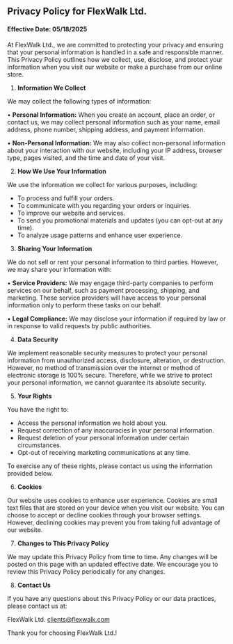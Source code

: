 ## Privacy Policy for FlexWalk Ltd.

#### Effective Date: 05/18/2025

At FlexWalk Ltd., we are committed to protecting your privacy and ensuring that your personal information is handled in a safe and responsible manner. This Privacy Policy outlines how we collect, use, disclose, and protect your information when you visit our website or make a purchase from our online store.

1. **Information We Collect**

We may collect the following types of information:

• **Personal Information:** When you create an account, place an order, or contact us, we may collect personal information such as your name, email address, phone number, shipping address, and payment information.

• **Non-Personal Information:** We may also collect non-personal information about your interaction with our website, including your IP address, browser type, pages visited, and the time and date of your visit.

2. **How We Use Your Information**

We use the information we collect for various purposes, including:

- To process and fulfill your orders.
- To communicate with you regarding your orders or inquiries.
- To improve our website and services.
- To send you promotional materials and updates (you can opt-out at any time).
- To analyze usage patterns and enhance user experience.

3. **Sharing Your Information**

We do not sell or rent your personal information to third parties. However, we may share your information with:

• **Service Providers:** We may engage third-party companies to perform services on our behalf, such as payment processing, shipping, and marketing. These service providers will have access to your personal information only to perform these tasks on our behalf.

• **Legal Compliance:** We may disclose your information if required by law or in response to valid requests by public authorities.

4. **Data Security**

We implement reasonable security measures to protect your personal information from unauthorized access, disclosure, alteration, or destruction. However, no method of transmission over the internet or method of electronic storage is 100% secure. Therefore, while we strive to protect your personal information, we cannot guarantee its absolute security.

5. **Your Rights**

You have the right to:

- Access the personal information we hold about you.
- Request correction of any inaccuracies in your personal information.
- Request deletion of your personal information under certain circumstances.
- Opt-out of receiving marketing communications at any time.

To exercise any of these rights, please contact us using the information provided below.

6. **Cookies**

Our website uses cookies to enhance user experience. Cookies are small text files that are stored on your device when you visit our website. You can choose to accept or decline cookies through your browser settings. However, declining cookies may prevent you from taking full advantage of our website.

7. **Changes to This Privacy Policy**

We may update this Privacy Policy from time to time. Any changes will be posted on this page with an updated effective date. We encourage you to review this Privacy Policy periodically for any changes.

8. **Contact Us**

If you have any questions about this Privacy Policy or our data practices, please contact us at:

FlexWalk Ltd.
<clients@flexwalk.com>

Thank you for choosing FlexWalk Ltd.!
